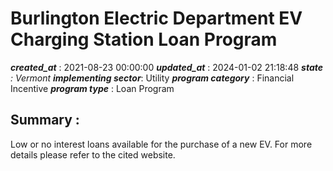 # Burlington Electric Department EV Charging Station Loan Program 
 ***created_at*** : 2021-08-23 00:00:00 
 ***updated_at*** : 2024-01-02 21:18:48 
 ***state** : Vermont 
 **implementing sector***: Utility 
 ***program category*** : Financial Incentive 
 ***program type*** : Loan Program 
 ## Summary : 
 Low or no interest loans available for the purchase of a new EV. For more
details please refer to the cited website.

 
 